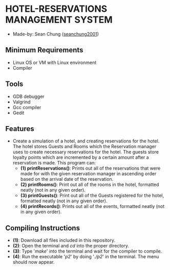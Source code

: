 # **HOTEL-RESERVATIONS MANAGEMENT SYSTEM**
- Made-by: Sean Chung ([seanchung2001](http://www.github.com/seanchung2001))

## Minimum Requirements ##
- Linux OS or VM with Linux environment
- Compiler

## Tools ##
- GDB debugger
- Valgrind
- Gcc compiler
- Gedit

## Features ##
- Create a simulation of a hotel, and creating reservations for the hotel. The hotel stores Guests and Rooms which the Reservation manager uses to create necessary reservations for the hotel. The guests store loyalty points which are incremented by a certain amount after a reservation is made. This program can:
  - **(1) printReservations()**: Prints out all of the reservations that were made for with the given reservation manager in ascending order based on the arrival date of the                                    reservation.
  - **(2) printRooms()**: Print out all of the rooms in the hotel, formatted neatly (not in any given order).
  - **(3) printGuests()**: Print out all of the Guests registered for the hotel, formatted neatly (not in any given order). 
  - **(4) printRecords()**: Prints out all of the events, formatted neatly (not in any given order).

## Compiling Instructions ##
- **(1)**: Download all files included in this repository.
- **(2)**: Open the terminal and _cd_ into the proper directory.
- **(3)**: Type '_make_' into the terminal and wait for the compiler to compile.
- **(4)**:  Run the executable '_p2_' by doing '_./p2_' in the terminal. The menu should now appear.
